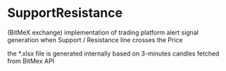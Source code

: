 # SupportResistance
(BitMeX exchange) implementation of trading platform alert signal generation when Support / Resistance line crosses the Price

the *.xlsx file is generated internally based on 3-minutes candles fetched from BitMex API

